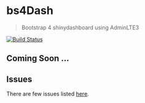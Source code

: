 # bs4Dash
> Bootstrap 4 shinydashboard using AdminLTE3

[![Build Status](https://travis-ci.org/DivadNojnarg/bs4Dash.svg?branch=master)](https://travis-ci.org/DivadNojnarg/bs4Dash)

## Coming Soon ...

## Issues

There are few issues listed [here](https://github.com/DivadNojnarg/bs4Dash/issues/3).
